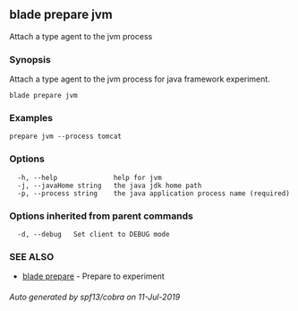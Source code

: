 ## blade prepare jvm

Attach a type agent to the jvm process

### Synopsis

Attach a type agent to the jvm process for java framework experiment.

```
blade prepare jvm
```

### Examples

```
prepare jvm --process tomcat
```

### Options

```
  -h, --help              help for jvm
  -j, --javaHome string   the java jdk home path
  -p, --process string    the java application process name (required)
```

### Options inherited from parent commands

```
  -d, --debug   Set client to DEBUG mode
```

### SEE ALSO

* [blade prepare](blade_prepare.md)	 - Prepare to experiment

###### Auto generated by spf13/cobra on 11-Jul-2019
